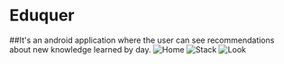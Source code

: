 # Eduquer
##It's an android application where the user can see recommendations about new knowledge learned by day.
![Home](https://raw.githubusercontent.com/juanortiz10/Eduquer/test/screens/home.png)
![Stack](https://raw.githubusercontent.com/juanortiz10/Eduquer/test/screens/stack.png)
![Look](https://raw.githubusercontent.com/juanortiz10/Eduquer/test/screens/look.png)
